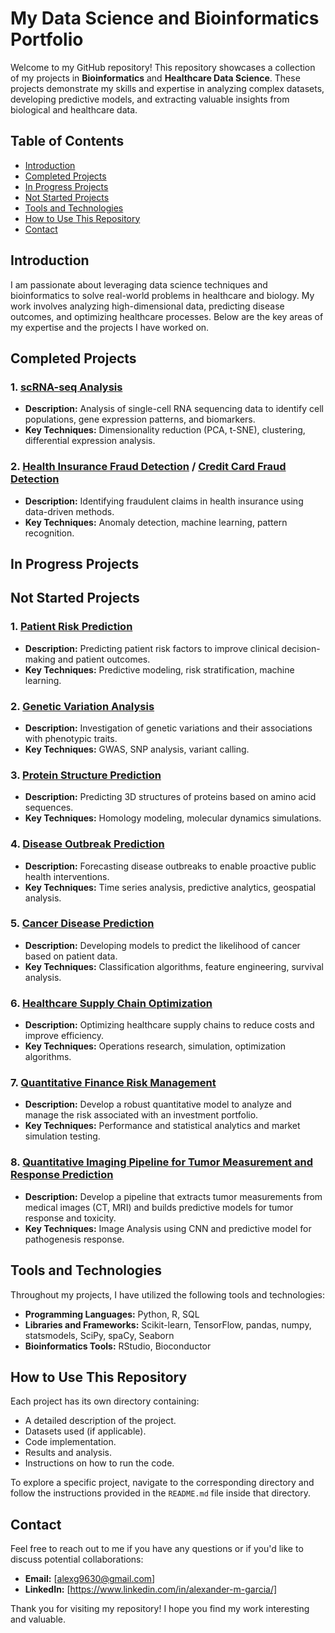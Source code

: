 # My Data Science and Bioinformatics Portfolio

Welcome to my GitHub repository! This repository showcases a collection of my projects in **Bioinformatics** and **Healthcare Data Science**. These projects demonstrate my skills and expertise in analyzing complex datasets, developing predictive models, and extracting valuable insights from biological and healthcare data.

## Table of Contents
- [Introduction](#introduction)
- [Completed Projects](#completed-projects)
- [In Progress Projects](#in-progress-projects)
- [Not Started Projects](#not-started-projects)
- [Tools and Technologies](#tools-and-technologies)
- [How to Use This Repository](#how-to-use-this-repository)
- [Contact](#contact)

## Introduction
I am passionate about leveraging data science techniques and bioinformatics to solve real-world problems in healthcare and biology. My work involves analyzing high-dimensional data, predicting disease outcomes, and optimizing healthcare processes. Below are the key areas of my expertise and the projects I have worked on.

## Completed Projects
### 1. [scRNA-seq Analysis](./scRNA-seq%20Analysis)
- **Description:** Analysis of single-cell RNA sequencing data to identify cell populations, gene expression patterns, and biomarkers.
- **Key Techniques:** Dimensionality reduction (PCA, t-SNE), clustering, differential expression analysis.

### 2. [Health Insurance Fraud Detection](./Fraud_Detection/Health_Insurance_Fraud_Detection) / [Credit Card Fraud Detection](./Fraud_Detection/Credit_Card_Fraud_Detection)
- **Description:** Identifying fraudulent claims in health insurance using data-driven methods.
- **Key Techniques:** Anomaly detection, machine learning, pattern recognition.
  

## In Progress Projects

## Not Started Projects
### 1. [Patient Risk Prediction](./Patient%20Risk%20Prediction)
- **Description:** Predicting patient risk factors to improve clinical decision-making and patient outcomes.
- **Key Techniques:** Predictive modeling, risk stratification, machine learning.

### 2. [Genetic Variation Analysis](./Genetic%20Variation%20Analysis)
- **Description:** Investigation of genetic variations and their associations with phenotypic traits.
- **Key Techniques:** GWAS, SNP analysis, variant calling.

### 3. [Protein Structure Prediction](./Protein%20Structure%20Prediction)
- **Description:** Predicting 3D structures of proteins based on amino acid sequences.
- **Key Techniques:** Homology modeling, molecular dynamics simulations.

### 4. [Disease Outbreak Prediction](./Disease%20Outbreak%20Prediction)
- **Description:** Forecasting disease outbreaks to enable proactive public health interventions.
- **Key Techniques:** Time series analysis, predictive analytics, geospatial analysis.

### 5. [Cancer Disease Prediction](./Cancer%20Disease%20Prediction)
- **Description:** Developing models to predict the likelihood of cancer based on patient data.
- **Key Techniques:** Classification algorithms, feature engineering, survival analysis.

### 6. [Healthcare Supply Chain Optimization](./Healthcare%20Supply%20Chain%20Optimization)
- **Description:** Optimizing healthcare supply chains to reduce costs and improve efficiency.
- **Key Techniques:** Operations research, simulation, optimization algorithms.

### 7. [Quantitative Finance Risk Management](./Quant_Finance_Risk_Management)
- **Description:** Develop a robust quantitative model to analyze and manage the risk associated with an investment portfolio.
- **Key Techniques:** Performance and statistical analytics and market simulation testing.

### 8. [Quantitative Imaging Pipeline for Tumor Measurement and Response Prediction](./Quantitative%20Imaging%20Pipeline%20for%20Tumor%20Measurement%20and%20Response%20Prediction)
- **Description:** Develop a pipeline that extracts tumor measurements from medical images (CT, MRI) and builds predictive models for tumor response and toxicity.
- **Key Techniques:** Image Analysis using CNN and predictive model for pathogenesis response.

## Tools and Technologies
Throughout my projects, I have utilized the following tools and technologies:
- **Programming Languages:** Python, R, SQL
- **Libraries and Frameworks:** Scikit-learn, TensorFlow, pandas, numpy, statsmodels, SciPy, spaCy, Seaborn
- **Bioinformatics Tools:** RStudio, Bioconductor

## How to Use This Repository
Each project has its own directory containing:
- A detailed description of the project.
- Datasets used (if applicable).
- Code implementation.
- Results and analysis.
- Instructions on how to run the code.

To explore a specific project, navigate to the corresponding directory and follow the instructions provided in the `README.md` file inside that directory.

## Contact
Feel free to reach out to me if you have any questions or if you'd like to discuss potential collaborations:
- **Email:** [alexg9630@gmail.com]
- **LinkedIn:** [https://www.linkedin.com/in/alexander-m-garcia/]

Thank you for visiting my repository! I hope you find my work interesting and valuable.
